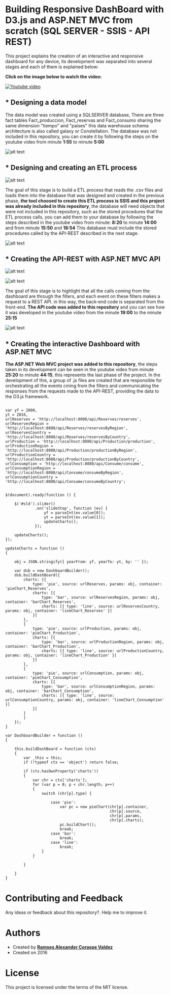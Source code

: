 # Building Responsive DashBoard with D3.js and ASP.NET MVC from scratch (SQL SERVER - SSIS - API REST)
This project explains the creation of an interactive and responsive dashboard for any device, its development was separated into several stages and each of them is explained below:

**Click on the image below to watch the video:**

[![Youtube video](https://wittline.github.io/D3JS-Dashboard/images/miniatura.png)](https://www.youtube.com/watch?v=z0aLLAW52oA)

## * **Designing a data model**
The data model was created using a SQLSERVER database, There are three fact tables Fact_produccion, Fact_reservas and Fact_consumo sharing the same dimension "tiempo" and "paises" this data warehouse schema architecture is also called galaxy or Constellation. The database was not included in this repository, you can create it by following the steps on the youtube video from minute **1:55** to minute **5:00**

![alt text](https://wittline.github.io/D3JS-Dashboard/images/dwh.PNG)

## * **Designing and creating an ETL process**

![alt text](https://wittline.github.io/D3JS-Dashboard/images/ETL.PNG)

The goal of this stage is to build a ETL process that reads the .csv files and loads them into the database that was designed and created in the previous phase, **the tool choosed to create this ETL process is SSIS and this project was already included in this repository**, the database will need objects that were not included in this repository, such as the stored procedures that the ETL process calls, you can add them to your database by following the steps described in the youtube video from minute: **8:20** to minute **14:00** and from minute **15:50** and **18:54** This database must include the stored procedures called by the API-REST described in the next stage.

![alt text](https://wittline.github.io/D3JS-Dashboard/images/sp.PNG)

## * **Creating the API-REST with ASP.NET MVC API**

![alt text](https://wittline.github.io/D3JS-Dashboard/images/com.PNG)

![alt text](https://wittline.github.io/D3JS-Dashboard/images/mvc.jpg)

The goal of this stage is to highlight that all the calls coming from the dashboard are through the filters, and each event on these filters makes a request to a REST API. in this way, the back-end code is separated from the front-end. **The API code was added to this repository** and you can see how it was developed in the youtube video from the minute **19:00** to the minute **25:15**

![alt text](https://wittline.github.io/D3JS-Dashboard/images/apis.PNG)

## * **Creating the interactive Dashboard with ASP.NET MVC**

**The ASP.NET Web MVC project was added to this repository**, the steps taken in its development can be seen in the youtube video from minute **25:20** to minute **44:15**, this represents the last phase of the project. In the development of this, a group of .js files are created that are responsible for orchestrating all the events cming from the filters and communicating the responses from the requests made to the API-REST, providing the data to the D3.js framework.

```

var yf = 2000,
yt = 2016,
urlReserves = 'http://localhost:8080/api/Reserves/reserves',
urlReservesRegion = 'http://localhost:8080/api/Reserves/reservesByRegion',
urlReservesCountry = 'http://localhost:8080/api/Reserves/reservesByCountry',
urlProduction = 'http://localhost:8080/api/Production/production',
urlProductionRegion = 'http://localhost:8080/api/Production/productionByRegion',
urlProductionCountry = 'http://localhost:8080/api/Production/productionByCountry',
urlConsumption = 'http://localhost:8080/api/Consume/consume',
urlConsumptionRegion = 'http://localhost:8080/api/Consume/consumeByRegion',
urlConsumptionCountry = 'http://localhost:8080/api/Consume/consumeByCountry';


$(document).ready(function () {

    $('#sld').slider()
             .on('slideStop', function (ev) {
                 yf = parseInt(ev.value[0]);
                 yt = parseInt(ev.value[1]);
                 updateCharts();
             });

    updateCharts();
});

updateCharts = function ()
{

    obj = JSON.stringify({ yearFrom: yf, yearTo: yt, by: '' });

    var dsb = new DashboardBuilder();
    dsb.buildDashBoard({
        charts: [{
            type: 'pie', source: urlReserves, params: obj, container: 'pieChart_Reserves',
            charts: [{
                type: 'bar', source: urlReservesRegion, params: obj, container: 'barChart_Reserves',
                charts: [{ type: 'line', source: urlReservesCountry, params: obj, container: 'lineChart_Reserves' }]
            }]
        },
        {
            type: 'pie', source: urlProduction, params: obj, container: 'pieChart_Production',
            charts: [{
                type: 'bar', source: urlProductionRegion, params: obj, container: 'barChart_Production',
                charts: [{ type: 'line', source: urlProductionCountry, params: obj, container: 'lineChart_Production' }]
            }]
        },
        {
            type: 'pie', source: urlConsumption, params: obj, container: 'pieChart_Consumption',
            charts: [{
                type: 'bar', source: urlConsumptionRegion, params: obj, container: 'barChart_Consumption',
                charts: [{ type: 'line', source: urlConsumptionCountry, params: obj, container: 'lineChart_Consumption' }]
            }]
        }
        ]
    });
}

```

```
var DashboardBuilder = function ()
{
  
    this.buildDashBoard = function (ctx)
    {       
        var _this = this;
        if (!typeof ctx == 'object') return false;

        if (ctx.hasOwnProperty('charts'))
        {
            var chr = ctx['charts'];
            for (var p = 0; p < chr.length; p++)
            {
                switch (chr[p].type) {
                     
                    case 'pie':
                        var pc = new pieChart(chr[p].container,
                                              chr[p].source,
                                              chr[p].params,
                                              chr[p].charts);
                        pc.buildChart();
                        break;
                    case 'bar':
                        break;
                    case 'line':
                        break;
                }
            }

        }

    }
}

```

# Contributing and Feedback
Any ideas or feedback about this repository?. Help me to improve it.

# Authors
- Created by <a href="https://www.linkedin.com/in/ramsescoraspe"><strong>Ramses Alexander Coraspe Valdez</strong></a>
- Created on 2016

# License
This project is licensed under the terms of the MIT license.
